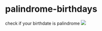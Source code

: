 # palindrome-birthdays
check if your birthdate is palindrome 
<img src="https://user-images.githubusercontent.com/95525622/192599243-4a732a2d-8ae0-4d5b-8766-5ab071bc1c05.png" />
